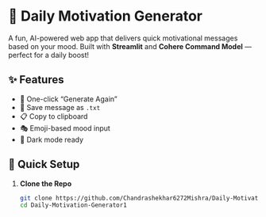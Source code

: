 # 🌟 Daily Motivation Generator

A fun, AI-powered web app that delivers quick motivational messages based on your mood. Built with **Streamlit** and **Cohere Command Model** — perfect for a daily boost!

## ✨ Features
- 🔁 One-click “Generate Again”
- 💾 Save message as `.txt`
- 📋 Copy to clipboard
- 🎭 Emoji-based mood input
- 🖤 Dark mode ready

## 🚀 Quick Setup

1. **Clone the Repo**
   ```bash
   git clone https://github.com/Chandrashekhar6272Mishra/Daily-Motivation-Generator1.git
   cd Daily-Motivation-Generator1
